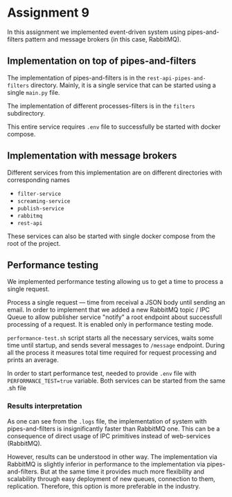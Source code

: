 # Assignment 9

In this assignment we implemented event-driven system using pipes-and-filters pattern
and message brokers (in this case, RabbitMQ).

## Implementation on top of pipes-and-filters

The implementation of pipes-and-filters is in the `rest-api-pipes-and-filters`
directory. Mainly, it is a single service that can be started using a single `main.py`
file. 

The implementation of different processes-filters is in the `filters` subdirectory.

This entire service requires `.env` file to successfully be started with docker compose.

## Implementation with message brokers

Different services from this implementation are on different directories with
corresponding names
- `filter-service`
- `screaming-service`
- `publish-service`
- `rabbitmq`
- `rest-api`

These services can also be started with single 
docker compose from the root of the project.

## Performance testing

We implemented performance testing allowing us to get a time to process a single request.

Process a single request — time from receival a JSON body until sending an email. In order to implement
that we added a new RabbitMQ topic / IPC Queue to allow publisher service "notify" a root endpoint about
successfull processing of a request. It is enabled only in performance testing mode.

`performance-test.sh` script starts all the necessary services, waits some time until startup, and
sends several messages to `/message` endpoint. During all the process it measures total time required for
request processing and prints an average.

In order to start performance test, needed to provide `.env` file with `PERFORMANCE_TEST=true` variable.
Both services can be started from the same .sh file

### Results interpretation

As one can see from the `.logs` file, the implementation of system with pipes-and-filters is insignificantly faster than RabbitMQ one. This can be a consequence of direct usage of IPC primitives instead of web-services (RabbitMQ).

However, results can be understood in other way. The implementation via RabbitMQ is slightly inferior in performance to the implementation via pipes-and-filters. But at the same time it provides much more flexibility and scalability through easy deployment of new queues, connection to them, replication. Therefore, this option is more preferable in the industry.


